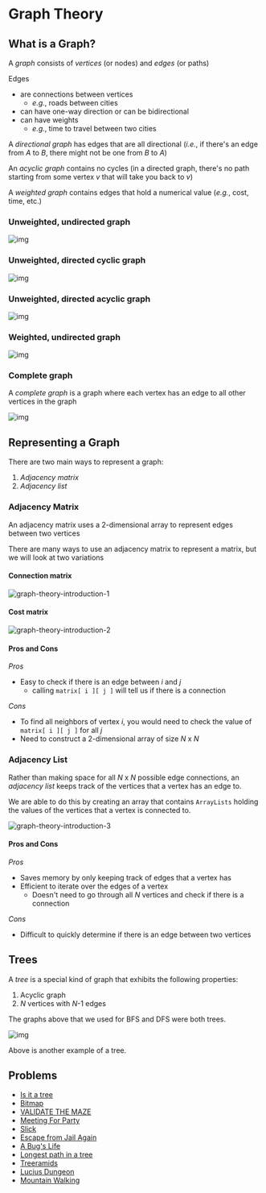 # Graph Theory

## What is a Graph?

A _graph_ consists of _vertices_ (or nodes) and _edges_ (or paths)

Edges
- are connections between vertices
    - _e.g._, roads between cities
- can have one-way direction or can be bidirectional
- can have weights
    - _e.g._, time to travel between two cities

A _directional graph_ has edges that are all directional (_i.e._, if there's an edge from _A_ to _B_, there might not be one from _B_ to _A_)

An _acyclic graph_ contains no cycles (in a directed graph, there's no path starting from some vertex _v_ that will take you back to _v_)

A _weighted graph_ contains edges that hold a numerical value (_e.g._, cost, time, etc.)

### Unweighted, undirected graph

![img](https://upload.wikimedia.org/wikipedia/commons/b/bf/Undirected.svg)

### Unweighted, directed cyclic graph

![img](https://upload.wikimedia.org/wikipedia/commons/a/a2/Directed.svg)

### Unweighted, directed acyclic graph

![img](https://upload.wikimedia.org/wikipedia/commons/f/fe/Tred-G.svg)

### Weighted, undirected graph

![img](https://upload.wikimedia.org/wikipedia/commons/3/30/Weighted_K4.svg)

### Complete graph

A _complete graph_ is a graph where each vertex has an edge to all other vertices in the graph 

![img](https://upload.wikimedia.org/wikipedia/commons/2/2d/4-simplex_graph.svg)

## Representing a Graph

There are two main ways to represent a graph:
1. _Adjacency matrix_
2. _Adjacency list_

### Adjacency Matrix

An adjacency matrix uses a 2-dimensional array to represent edges between two vertices

There are many ways to use an adjacency matrix to represent a matrix, but we will look at two variations

#### Connection matrix

![graph-theory-introduction-1](..\..\resources\graph-theory-introduction-1.png)

#### Cost matrix

![graph-theory-introduction-2](..\..\resources\graph-theory-introduction-2.png)

#### Pros and Cons

_Pros_
- Easy to check if there is an edge between _i_ and _j_
    - calling `matrix[ i ][ j ]` will tell us if there is a connection

_Cons_
- To find all neighbors of vertex _i_, you would need to check the value of `matrix[ i ][ j ]` for all _j_
- Need to construct a 2-dimensional array of size _N_ x _N_

### Adjacency List

Rather than making space for all _N_ x _N_ possible edge connections, an _adjacency list_ keeps track of the vertices that a vertex has an edge to.

We are able to do this by creating an array that contains `ArrayLists` holding the values of the vertices that a vertex is connected to.

![graph-theory-introduction-3](..\..\resources\graph-theory-introduction-3.png)

#### Pros and  Cons

_Pros_
- Saves memory by only keeping track of edges that a vertex has
- Efficient to iterate over the edges of a vertex
    - Doesn't need to go through all _N_ vertices and check if there is a connection

_Cons_
- Difficult to quickly determine if there is an edge between two vertices

## Trees

A _tree_ is a special kind of graph that exhibits the following properties:
1. Acyclic graph
2. _N_ vertices with _N_-1 edges

The graphs above that we used for BFS and DFS were both trees.

![img](https://upload.wikimedia.org/wikipedia/commons/thumb/2/24/Tree_graph.svg/180px-Tree_graph.svg.png)

Above is another example of a tree.

## Problems

- [Is it a tree](http://www.spoj.com/problems/PT07Y/)
- [Bitmap](http://www.spoj.com/problems/BITMAP/)
- [VALIDATE THE MAZE](http://www.spoj.com/problems/MAKEMAZE/)
- [Meeting For Party](http://www.spoj.com/problems/DCEPC706/)
- [Slick](http://www.spoj.com/problems/UCV2013H/)
- [Escape from Jail Again](http://www.spoj.com/problems/ESCJAILA/)
- [A Bug's Life](http://www.spoj.com/problems/BUGLIFE/)
- [Longest path in a tree](http://www.spoj.com/problems/PT07Z/)
- [Treeramids](http://www.spoj.com/problems/PYRA/)
- [Lucius Dungeon](http://www.spoj.com/problems/BYTESE1/)
- [Mountain Walking](http://www.spoj.com/problems/MTWALK/)

